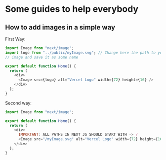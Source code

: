 # Some guides to help everybody

## How to add images in a simple way

First Way:

```js
import Image from "next/image";
import logo from "../public/myImage.svg"; // Change here the path to your
// image and save it as some name

export default function Home() {
  return (
    <div>
      <Image src={logo} alt="Vercel Logo" width={72} height={16} />
    </div>
  );
}
```

Second way:

```js
import Image from "next/image";

export default function Home() {
  return (
    <div>
      IMPORTANT: ALL PATHS IN NEXT JS SHOULD START WITH -> /
      <Image src="/myImage.svg" alt="Vercel Logo" width={72} height={16} />
    </div>
  );
}
```

